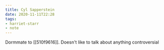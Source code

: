 ```yaml
---
title: Cyl Sapperstein
date: 2020-11-11T22:28
tags:
- harriet-starr
- note
---
```


Dormmate to [[510f9616]]. Doesn't like to talk about anything controversial
